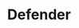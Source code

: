 ---
layout: video
series: Mike and Bootsy
episode: 4
title: Defender
permalink: /mike-and-bootsy/episode-4
video_info:
  - youtube;YouTube;wFf5xET-GEQ
release_date: 2015-12-26
platforms:
  - Microsoft Xbox 360
short_platforms:
  - Xbox 360
thumbnails:
games:
  - Defender
current_description: |
  Mike Matei and Bootsy play the arcade classic Defender by Williams Electronics! Played on Midway Arcade Origins for Xbox 360.
---